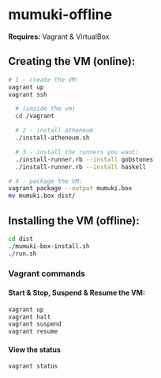# mumuki-offline


**Requires:** Vagrant & VirtualBox


## Creating the VM (online):

```bash
# 1 - create the VM:
vagrant up
vagrant ssh

  # (inside the vm)
  cd /vagrant

  # 2 - install atheneum
  ./install-atheneum.sh

  # 3 - install the runners you want:
  ./install-runner.rb --install gobstones
  ./install-runner.rb --install haskell

# 4 - package the VM:
vagrant package --output mumuki.box
mv mumuki.box dist/
```

## Installing the VM (offline):
```bash
cd dist
./mumuki-box-install.sh
./run.sh
```

### Vagrant commands
#### Start & Stop, Suspend & Resume the VM:
```bash
vagrant up
vagrant halt
vagrant suspend
vagrant resume
```

#### View the status
```bash
vagrant status
```
